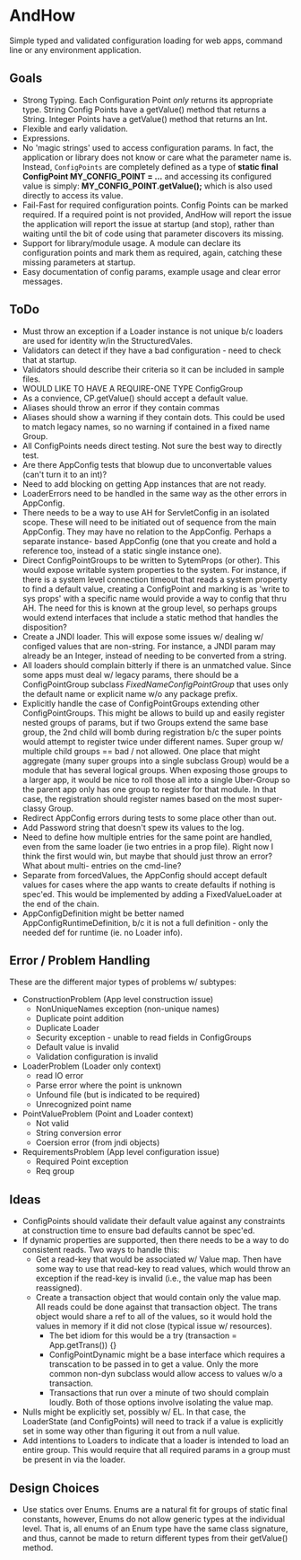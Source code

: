 AndHow
======

Simple typed and validated configuration loading for web apps, command line or 
any environment application.

Goals
--------------
*	Strong Typing.  Each Configuration Point *only* returns its appropriate type.
	String Config Points have a getValue() method that returns a String.
	Integer Points have a getValue() method that returns an Int.
*	Flexible and early validation.
*	Expressions.
*	No 'magic strings' used to access configuration params.  In fact, the application
	or library does not know or care what the parameter name is.
	Instead, `ConfigPoints` are completely defined as a type of
	**static final ConfigPoint MY_CONFIG_POINT = ...** and accessing its configured value is simply:
	**MY_CONFIG_POINT.getValue();**
	which is also used directly to access its value.
*	Fail-Fast for required configuration points.  Config Points can be marked
	required.  If a required point is not provided, AndHow will report the issue
	the application will report the issue at startup (and stop), rather than
	waiting until the bit of code using that parameter discovers its missing.
*	Support for library/module usage.  A module can declare its configuration
	points and mark them as required, again, catching these missing parameters
	at startup.
*	Easy documentation of config params, example usage and clear error messages.
	
ToDo
----
*	Must throw an exception if a Loader instance is not unique b/c loaders are used
	for identity w/in the StructuredVales.
*	Validators can detect if they have a bad configuration - need to check that
	at startup.
*	Validators should describe their criteria so it can be included in sample files.
*	WOULD LIKE TO HAVE A REQUIRE-ONE TYPE ConfigGroup
*	As a convience, CP.getValue() should accept a default value.
*	Aliases should throw an error if they contain commas
*	Aliases should show a warning if they contain dots.  This could be used to
	match legacy names, so no warning if contained in a fixed name Group.
*	All ConfigPoints needs direct testing.  Not sure the best way to directly test.
*	Are there AppConfig tests that blowup due to unconvertable values (can't turn it to an int)?
*	Need to add blocking on getting App instances that are not ready.
*	LoaderErrors need to be handled in the same way as the other errors in AppConfig.
*	There needs to be a way to use AH for ServletConfig in an isolated scope.
	These will need to be initiated out of sequence from the main AppConfig.
	They may have no relation to the AppConfig.  Perhaps a separate instance-
	based AppConfig (one that you create and hold a reference too, instead of
	a static single instance one).
*	Direct ConfigPointGroups to be written to SytemProps (or other).  This would
	expose writable system properties to the system.  For instance, if there
	is a system level connection timeout that reads a system property to find
	a default value, creating a ConfigPoint and marking is as 'write to sys props'
	with a specific name would provide a way to config that thru AH.
	The need for this is known at the group level, so perhaps groups would extend
	interfaces that include a static method that handles the disposition?
*	Create a JNDI loader.  This will expose some issues w/ dealing w/ configed
	values that are non-string.  For instance, a JNDI param may already be an
	Integer, instead of needing to be converted from a string.
*	All loaders should complain bitterly if there is an unmatched value.
	Since some apps must deal w/ legacy params, there should be a ConfigPointGroup
	subclass _FixedNameConfigPointGroup_ that uses only the default name or
	explicit name w/o any package prefix.
*	Explicitly handle the case of ConfigPointGroups extending other ConfigPointGroups.
	This might be allows to build up and easily register nested groups of params,
	but if two Groups extend the same base group, the 2nd child will bomb during
	registration b/c the super points would attempt to register twice under different
	names.  Super group w/ multiple child groups == bad / not allowed.
	One place that might aggregate  (many super groups into a single subclass
	Group) would be a module that has several logical groups.  When exposing
	those groups to a larger app, it would be nice to roll those all into a single
	Uber-Group so the parent app only has one group to register for that module.
	In that case, the registration should register names based on the most
	super-classy Group.
*	Redirect AppConfig errors during tests to some place other than out.
*	Add Password string that doesn't spew its values to the log.
*	Need to define how multiple entries for the same point are handled, even
	from the same loader (ie two entries in a prop file).  Right now I think the
	first would win, but maybe that should just throw an error?  What about multi-
	entries on the cmd-line?
*	Separate from forcedValues, the AppConfig should accept default values for
	cases where the app wants to create defaults if nothing is spec'ed.  This would
	be implemented by adding a FixedValueLoader at the end of the chain.
*	AppConfigDefinition might be better named AppConfigRuntimeDefinition, b/c it
	is not a full definition - only the needed def for runtime (ie. no Loader info).

Error / Problem Handling
-------------------------
These are the different major types of problems w/ subtypes:
*	ConstructionProblem (App level construction issue)
	* NonUniqueNames exception (non-unique names)
	* Duplicate point addition
	* Duplicate Loader
	* Security exception - unable to read fields in ConfigGroups
	* Default value is invalid
	* Validation configuration is invalid
*	LoaderProblem (Loader only context)
	* read IO error
	* Parse error where the point is unknown
	* Unfound file (but is indicated to be required)
	* Unrecognized point name
*	PointValueProblem (Point and Loader context)
	* Not valid
	* String conversion error
	* Coersion error (from jndi objects)
*	RequirementsProblem (App level configuration issue)
	* Required Point exception
	* Req group

Ideas
-----
*	ConfigPoints should validate their default value against any constraints
	at construction time to ensure bad defaults cannot be spec'ed.
*	If dynamic properties are supported, then there needs to be a way to do
	consistent reads.  Two ways to handle this:
	*	Get a read-key that would be associated w/ Value map.  Then have some way
		to use that read-key to read values, which would throw an exception if
		the read-key is invalid (i.e., the value map has been reassigned).
	*	Create a transaction object that would contain only the value map.
		All reads could be done against that transaction object.
		The trans object would share a ref to all of the values, so it would
		hold the values in memory if it did not close (typical issue w/ resources).
		*	The bet idiom for this would be a try (transaction = App.getTrans()) {}
		*	ConfigPointDynamic might be a base interface which requires a transcation
			to be passed in to get a value.  Only the more common non-dyn subclass
			would allow access to values w/o a transaction.
		*	Transactions that run over a minute of two should complain loudly.
	Both of those options involve isolating the value map.
*	Nulls might be explicitly set, possibly w/ EL.  In that case, the LoaderState
	(and ConfigPoints) will need to track if a value is explicitly set in some
	way other than figuring it out from a null value.
*	Add intentions to Loaders to indicate that a loader is intended to load
	an entire group.  This would require that all required params in a group
	must be present in via the loader.

Design Choices
--------------
*	Use statics over Enums.  Enums are a natural fit for groups of static final
	constants, however, Enums do not allow generic types at the individual level.
	That is, all enums of an Enum type have the same class signature, and thus, 
	cannot be made to return different types from their getValue() method.

